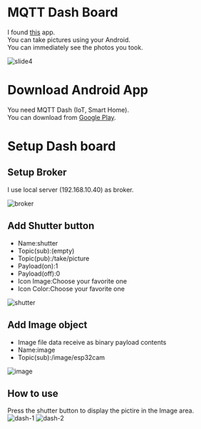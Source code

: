 # MQTT Dash Board

I found [this](https://play.google.com/store/apps/details?id=net.routix.mqttdash&gl=US) app.   
You can take pictures using your Android.   
You can immediately see the photos you took.   

![slide4](https://user-images.githubusercontent.com/6020549/200440711-8f4aba78-8202-4fd4-b9eb-d5a7d1f79e38.JPG)

# Download Android App   
You need MQTT Dash (IoT, Smart Home).   
You can download from [Google Play](https://play.google.com/store/apps/details?id=net.routix.mqttdash&gl=US).   

# Setup Dash board   

## Setup Broker
I use local server (192.168.10.40) as broker.   

![broker](https://user-images.githubusercontent.com/6020549/188520878-705e04fb-c902-44e6-bf7b-a0715846b482.jpg)


## Add Shutter button   
- Name:shutter
- Topic(sub):(empty)
- Topic(pub):/take/picture
- Payload(on):1
- Payload(off):0
- Icon Image:Choose your favorite one
- Icon Color:Choose your favorite one

![shutter](https://user-images.githubusercontent.com/6020549/200437683-6933cbc9-745c-41cb-ad37-84b76c06cfe5.jpg)

## Add Image object
- Image file data receive as binary payload contents
- Name:image
- Topic(sub):/image/esp32cam

![image](https://user-images.githubusercontent.com/6020549/188521109-7316299d-82c3-407a-be62-80ce370afa79.jpg)


## How to use
Press the shutter button to display the pictire in the Image area.   
![dash-1](https://user-images.githubusercontent.com/6020549/200439117-be0ccca1-7369-403f-9003-aa2108c446d9.jpg)
![dash-2](https://user-images.githubusercontent.com/6020549/200439121-ee0ab137-f1c3-4635-b85a-a364e4cf007a.jpg)
